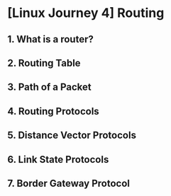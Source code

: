 # [Linux Journey 4] Routing
## 1. What is a router?
## 2. Routing Table
## 3. Path of a Packet
## 4. Routing Protocols
## 5. Distance Vector Protocols
## 6. Link State Protocols
## 7. Border Gateway Protocol
